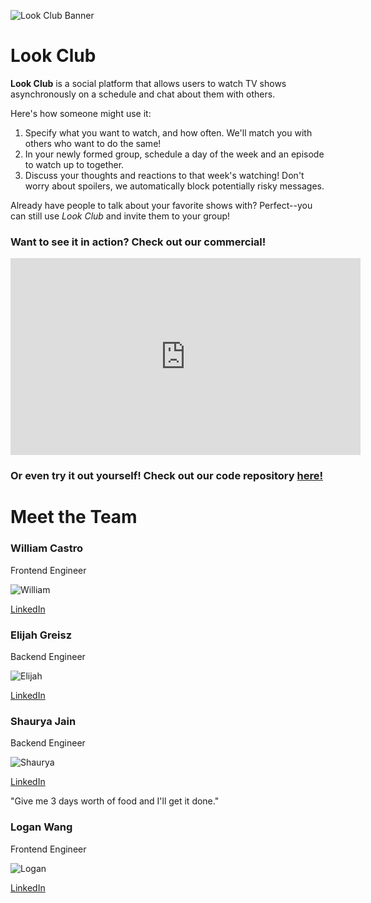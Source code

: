 ![Look Club Banner](/Vitamin-CS/images/Banner.png)

# Look Club

**Look Club** is a social platform that allows users to watch TV shows asynchronously on a schedule and chat about them with others.

Here's how someone might use it:
1. Specify what you want to watch, and how often. We'll match you with others who want to do the same!
2. In your newly formed group, schedule a day of the week and an episode to watch up to together.
3. Discuss your thoughts and reactions to that week's watching! Don't worry about spoilers, we automatically block potentially risky messages.

Already have people to talk about your favorite shows with? Perfect--you can still use *Look Club* and invite them to your group!

### Want to see it in action? Check out our commercial!

<iframe width="560" height="315" src="https://www.youtube.com/embed/5adIyUlV5FY" frameborder="0" allowfullscreen></iframe>

### Or even try it out yourself! Check out our code repository [here!](https://github.com/UWSocialComputing/Vitamin-CS-Project)

# Meet the Team
### William Castro

Frontend Engineer

![William](/Vitamin-CS/images/William.png)

[LinkedIn](https://www.linkedin.com/in/williamkcastro/)

### Elijah Greisz

Backend Engineer

![Elijah](/Vitamin-CS/images/Elijah.png)

[LinkedIn](https://www.linkedin.com/in/williamkcastro/)

### Shaurya Jain

Backend Engineer

![Shaurya](/Vitamin-CS/images/Shaurya.png)

[LinkedIn](https://www.linkedin.com/in/williamkcastro/)

"Give me 3 days worth of food and I'll get it done."

### Logan Wang

Frontend Engineer

![Logan](/Vitamin-CS/images/Logan.png)

[LinkedIn](https://www.linkedin.com/in/williamkcastro/)